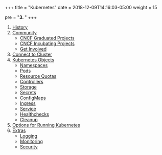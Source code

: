 +++
title = "Kubernetes"
date = 2018-12-09T14:16:03-05:00
weight = 15

pre = "<b>3. </b>"
+++

1. [History](/kubernetes/history)
2. [Community](/kubernetes/community)
    * [CNCF Graduated Projects](/kubernetes/community/projects_grad)
    * [CNCF Incubating Projects](/kubernetes/community/projects_inc)        
    * [Get Involved](/kubernetes/community/involvement)
3. [Connect to Cluster](/kubernetes/onnect)
4. [Kubernetes Objects](/kubernetes/objects)
    * [Namespaces](/kubernetes/objects/namespaces)
    * [Pods](/kubernetes/objects/pods)
    * [Resource Quotas](/kubernetes/objects/resource-quotas)
    * [Controllers](/kubernetes/objects/controllers)
    * [Storage](/kubernetes/objects/storage)
    * [Secrets](/kubernetes/objects/secrets)
    * [ConfigMaps](/kubernetes/objects/configmaps)
    * [Ingress](/kubernetes/objects/ingress)
    * [Service](/kubernetes/objects/services)
    * [Healthchecks](/kubernetes/objects/healthchecks)
    * [Cleanup](/kubernetes/objects/cleanup)
5. [Options for Running Kubernetes](/kubernetes/running)
6. [Extras](/kubernetes/extras)
    * [Logging](/kubernetes/extras/logging)
    * [Monitoring](/kubernetes/extras/monitoring)
    * [Security](/kubernetes/extras/security)